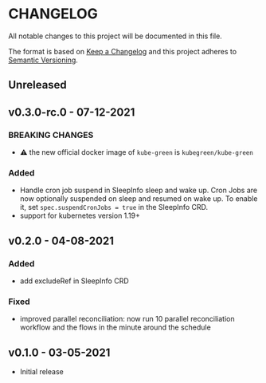 # CHANGELOG

All notable changes to this project will be documented in this file.

The format is based on [Keep a Changelog](http://keepachangelog.com/en/1.0.0/)
and this project adheres to [Semantic Versioning](http://semver.org/spec/v2.0.0.html).

## Unreleased

## v0.3.0-rc.0 - 07-12-2021

### BREAKING CHANGES

- ⚠️ the new official docker image of `kube-green` is `kubegreen/kube-green`

### Added

- Handle cron job suspend in SleepInfo sleep and wake up.
  Cron Jobs are now optionally suspended on sleep and resumed on wake up. To enable it, set `spec.suspendCronJobs = true` in the SleepInfo CRD.
- support for kubernetes version 1.19+

## v0.2.0 - 04-08-2021

### Added

- add excludeRef in SleepInfo CRD

### Fixed

- improved parallel reconciliation: now run 10 parallel reconciliation workflow and the flows in the minute around the schedule

## v0.1.0 - 03-05-2021

- Initial release
